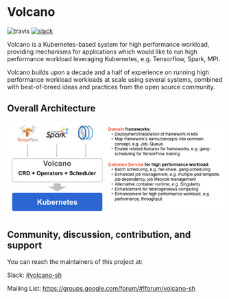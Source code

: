 # Volcano

![travis](https://travis-ci.com/k82cn/volcano.svg?token=Qogbzw9M3Q6qBwA56otg&branch=master) [![slack](https://img.shields.io/badge/Volcano-%23SLACK-red.svg)](https://volcano-sh.slack.com/messages/CGET876H5/) 

Volcano is a Kubernetes-based system for high performance workload, providing mechanisms for applications
which would like to run high performance workload leveraging Kubernetes, e.g. Tensorflow, Spark, MPI.

Volcano builds upon a decade and a half of experience on running high performance workload workloads at scale
using several systems, combined with best-of-breed ideas and practices from the open source community.

## Overall Architecture

![volcano](docs/images/volcano-intro.png)

## Community, discussion, contribution, and support

You can reach the maintainers of this project at:

Slack: [#volcano-sh](http://t.cn/Efa7LKx)

Mailing List: https://groups.google.com/forum/#!forum/volcano-sh
